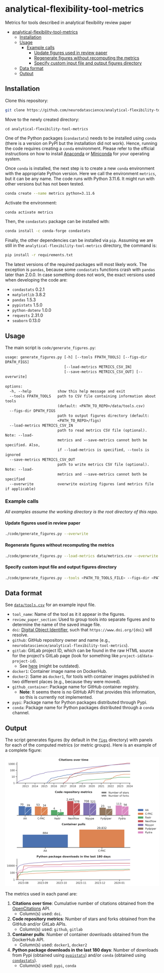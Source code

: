 # analytical-flexibility-tool-metrics

Metrics for tools described in analytical flexibility review paper

- [analytical-flexibility-tool-metrics](#analytical-flexibility-tool-metrics)
  - [Installation](#installation)
  - [Usage](#usage)
    - [Example calls](#example-calls)
      - [Update figures used in review paper](#update-figures-used-in-review-paper)
      - [Regenerate figures without recomputing the metrics](#regenerate-figures-without-recomputing-the-metrics)
      - [Specify custom input file and output figures directory](#specify-custom-input-file-and-output-figures-directory)
  - [Data format](#data-format)
  - [Output](#output)

## Installation

Clone this repository: 
```bash
git clone https://github.com/neurodatascience/analytical-flexibility-tool-metrics.git
```

Move to the newly created directory:
```
cd analytical-flexibility-tool-metrics
```

One of the Python packages (`condastats`) needs to be installed using `conda` (there is a version on PyPI but the installation did not work). Hence, running the code requires creating a `conda` environment. Please refer to the official instructions on how to install [Anaconda](https://docs.anaconda.com/free/anaconda/install/index.html) or [Miniconda](https://docs.conda.io/projects/miniconda/en/latest/miniconda-install.html) for your operating system.

Once `conda` is installed, the next step is to create a new `conda` environment with the appropriate Python version. Here we call the environment `metrics`, but it can be any name. The code runs with Python 3.11.6. It might run with other versions but has not been tested.
```bash
conda create --name metrics python=3.11.6
```

Activate the environment:
```bash
conda activate metrics
```

Then, the `condastats` package can be installed with:
```bash
conda install -c conda-forge condastats
```

Finally, the other dependencies can be installed via `pip`. Assuming we are still in the `analytical-flexibility-tool-metrics` directory, the command is:
```bash
pip install -r requirements.txt
```

The latest versions of the required packages will most likely work. The exception is `pandas`, because some `condastats` functions crash with `pandas` later than 2.0.0. In case something does not work, the exact versions used when developing the code are:
* `condastats` 0.2.1
* `matplotlib` 3.8.2
* `pandas` 1.5.3
* `pypistats` 1.5.0
* `python-dotenv` 1.0.0
* `requests` 2.31.0
* `seaborn` 0.13.0

## Usage

The main script is `code/generate_figures.py`:
```
usage: generate_figures.py [-h] [--tools FPATH_TOOLS] [--figs-dir DPATH_FIGS]
                           [--load-metrics METRICS_CSV_IN]
                           [--save-metrics METRICS_CSV_OUT] [--overwrite]

options:
  -h, --help            show this help message and exit
  --tools FPATH_TOOLS   path to CSV file containing information about tools
                        (default: <PATH_TO_REPO>/data/tools.csv)
  --figs-dir DPATH_FIGS
                        path to output figures directory (default:
                        <PATH_TO_REPO>/figs)
  --load-metrics METRICS_CSV_IN
                        path to read metrics CSV file (optional). Note: --load-
                        metrics and --save-metrics cannot both be specified. Also,
                        if --load-metrics is specified, --tools is ignored
  --save-metrics METRICS_CSV_OUT
                        path to write metrics CSV file (optional). Note: --load-
                        metrics and --save-metrics cannot both be specified
  --overwrite           overwrite existing figures (and metrics file if applicable)
  ```

### Example calls

*All examples assume the working directory is the root directory of this repo.*

#### Update figures used in review paper
```bash
./code/generate_figures.py --overwrite
```

#### Regenerate figures without recomputing the metrics
```bash
./code/generate_figures.py --load-metrics data/metrics.csv --overwrite
```

#### Specify custom input file and output figures directory
```bash
./code/generate_figures.py --tools <PATH_TO_TOOLS_FILE> --figs-dir <PATH_TO_FIGS_DIR>
```

## Data format

See [`data/tools.csv`](data/tools.csv) for an example input file.

* `tool_name`: Name of the tool as it it appear in the figures.
* `review_paper_section`: Used to group tools into separate figures and to determine the name of the saved image file.
* `doi`: [Digital Object Identifier](https://www.doi.org/), such that `https://www.doi.org/{doi}` will resolve.
* `github`: GitHub repository owner and name (e.g., `neurodatascience/analytical-flexibility-tool-metrics`).
* `gitlab`: GitLab project ID, which can be found in the raw HTML source for the project's GitLab page (look for something like `project-id`/`data-project-id`).
    * See [here](https://stackoverflow.com/a/45500237) (might be outdated).
* `docker1`: Container image name on DockerHub.
* `docker2`: Same as `docker1`, for tools with container images published in two different places (e.g., because they were moved).
* `github_container`: Package name for GitHub container registry.
    * **Note**: It seems there is no GitHub API that provides this information, so this is currently not implemented.
* `pypi`: Package name for Python packages distributed through Pypi.
* `conda`: Package name for Python packages distributed through a `conda` channel.

## Output

The script generates figures (by default in the [`figs`](figs) directory) with panels for each of the computed metrics (or metric groups). Here is an example of a complete figure:

![Workflow engines figure](figs/2_2_workflow_engines.png)

The metrics used in each panel are:
1. **Citations over time**: Cumulative number of citations obtained from the [OpenCitations](https://opencitations.net/) API.
    * Column(s) used: `doi`.
2. **Code repository metrics**: Number of stars and forks obtained from the GitHub and/or GitLab APIs.
    * Column(s) used: `github`, `gitlab`
3. **Container pulls**: Number of container downloads obtained from the DockerHub API.
    * Column(s) used: `docker1`, `docker2`
4. **Python package downloads in the last 180 days**: Number of downloads from Pypi (obtained using [`pypistats`](https://pypistats.org/)) and/or `conda` (obtained using [`condastats`](https://condastats.readthedocs.io/en/latest/)).
    * Column(s) used: `pypi`, `conda`
